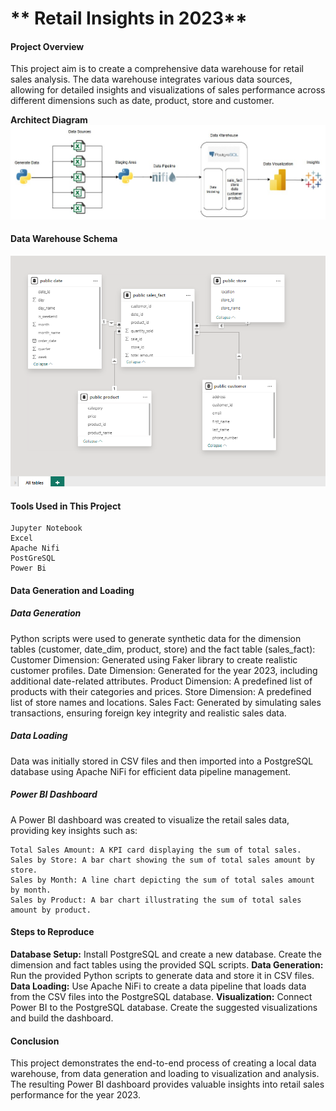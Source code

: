 # ** Retail Insights in 2023**

#### **Project Overview**
This project aim is to create a comprehensive data warehouse for retail sales analysis. The data warehouse integrates
various data sources, allowing for detailed insights and visualizations of sales performance across different
dimensions such as date, product, store and customer. 


**Architect Diagram**
![alt text](<Architect Diagram.jpg>)





#### **Data Warehouse Schema**

![alt text](image.png)


#### **Tools Used in This Project**
    Jupyter Notebook
    Excel
    Apache Nifi
    PostGreSQL
    Power Bi


#### **Data Generation and Loading**

##### **Data Generation**
Python scripts were used to generate synthetic data for the dimension tables (customer, date_dim, product, store) and the fact table (sales_fact):
    Customer Dimension: Generated using Faker library to create realistic customer profiles.
    Date Dimension: Generated for the year 2023, including additional date-related attributes.
    Product Dimension: A predefined list of products with their categories and prices.
    Store Dimension: A predefined list of store names and locations.
    Sales Fact: Generated by simulating sales transactions, ensuring foreign key integrity and realistic sales data.

##### **Data Loading**
Data was initially stored in CSV files and then imported into a PostgreSQL database using Apache NiFi for efficient data pipeline management.

##### **Power BI Dashboard**
A Power BI dashboard was created to visualize the retail sales data, providing key insights such as:

    Total Sales Amount: A KPI card displaying the sum of total sales.
    Sales by Store: A bar chart showing the sum of total sales amount by store.
    Sales by Month: A line chart depicting the sum of total sales amount by month.
    Sales by Product: A bar chart illustrating the sum of total sales amount by product.


#### **Steps to Reproduce**
**Database Setup:**
    Install PostgreSQL and create a new database.
    Create the dimension and fact tables using the provided SQL scripts.
**Data Generation:**
    Run the provided Python scripts to generate data and store it in CSV files.
**Data Loading:**
    Use Apache NiFi to create a data pipeline that loads data from the CSV files into the PostgreSQL database.
**Visualization:**
    Connect Power BI to the PostgreSQL database.
    Create the suggested visualizations and build the dashboard.

#### **Conclusion**
This project demonstrates the end-to-end process of creating a local data warehouse, from data generation and loading to visualization and analysis. The resulting Power BI dashboard provides valuable insights into retail sales performance for the year 2023.
